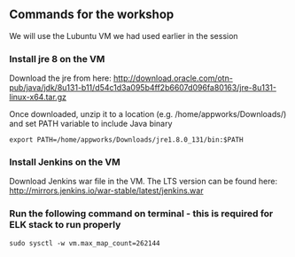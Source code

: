## Commands for the workshop

We will use the Lubuntu VM we had used earlier in the session

### Install jre 8 on the VM

Download the jre from here: 
http://download.oracle.com/otn-pub/java/jdk/8u131-b11/d54c1d3a095b4ff2b6607d096fa80163/jre-8u131-linux-x64.tar.gz

Once downloaded, unzip it to a location (e.g. /home/appworks/Downloads/) and set PATH variable to include Java binary

```shell
export PATH=/home/appworks/Downloads/jre1.8.0_131/bin:$PATH
```

### Install Jenkins on the VM

Download Jenkins war file in the VM. The LTS version can be found here: http://mirrors.jenkins.io/war-stable/latest/jenkins.war

### Run the following command on terminal - this is required for ELK stack to run properly

```shell
sudo sysctl -w vm.max_map_count=262144
```

